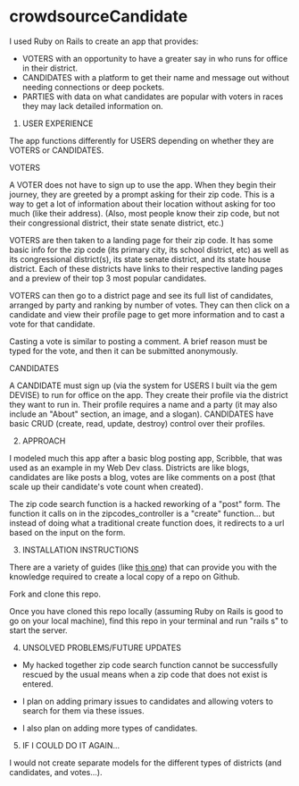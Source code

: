 # crowdsourceCandidate

I used Ruby on Rails to create an app that provides:

- VOTERS with an opportunity to have a greater say in who runs for office in their district.
- CANDIDATES with a platform to get their name and message out without needing connections or deep pockets.
- PARTIES with data on what candidates are popular with voters in races they may lack detailed information on.

1. USER EXPERIENCE

The app functions differently for USERS depending on whether they are VOTERS or CANDIDATES.

VOTERS

A VOTER does not have to sign up to use the app. When they begin their journey, they are greeted by a prompt asking for their zip code. This is a way to get a lot of information about their location without asking for too much (like their address). (Also, most people know their zip code, but not their congressional district, their state senate district, etc.)

VOTERS are then taken to a landing page for their zip code. It has some basic info for the zip code (its primary city, its school district, etc) as well as its congressional district(s), its state senate district, and its state house district. Each of these districts have links to their respective landing pages and a preview of their top 3 most popular candidates.

VOTERS can then go to a district page and see its full list of candidates, arranged by party and ranking by number of votes. They can then click on a candidate and view their profile page to get more information and to cast a vote for that candidate.

Casting a vote is similar to posting a comment. A brief reason must be typed for the vote, and then it can be submitted anonymously.

CANDIDATES

A CANDIDATE must sign up (via the system for USERS I built via the gem DEVISE) to run for office on the app. They create their profile via the district they want to run in. Their profile requires a name and a party (it may also include an "About" section, an image, and a slogan). CANDIDATES have basic CRUD (create, read, update, destroy) control over their profiles.

2. APPROACH

I modeled much this app after a basic blog posting app, Scribble, that was used as an example in my Web Dev class. Districts are like blogs, candidates are like posts a blog, votes are like comments on a post (that scale up their candidate's vote count when created).

The zip code search function is a hacked reworking of a "post" form. The function it calls on in the zipcodes_controller is a "create" function... but instead of doing what a traditional create function does, it redirects to a url based on the input on the form.

3. INSTALLATION INSTRUCTIONS

There are a variety of guides (like [this one](https://help.github.com/articles/cloning-a-repository/)) that can provide you with the knowledge required to create a local copy of a repo on Github.

Fork and clone this repo.

Once you have cloned this repo locally (assuming Ruby on Rails is good to go on your local machine), find this repo in your terminal and run "rails s" to start the server.

4. UNSOLVED PROBLEMS/FUTURE UPDATES

- My hacked together zip code search function cannot be successfully rescued by the usual means when a zip code that does not exist is entered.

- I plan on adding primary issues to candidates and allowing voters to search for them via these issues.

- I also plan on adding more types of candidates.

5. IF I COULD DO IT AGAIN...

I would not create separate models for the different types of districts (and candidates, and votes...).
